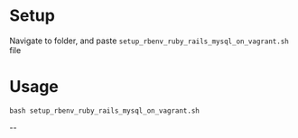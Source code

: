 # Setup
Navigate to folder, and paste
`setup_rbenv_ruby_rails_mysql_on_vagrant.sh` file

# Usage

`bash setup_rbenv_ruby_rails_mysql_on_vagrant.sh`

--

